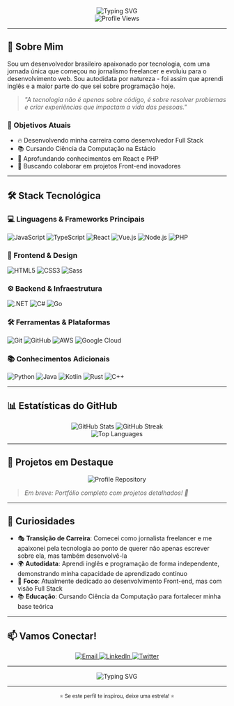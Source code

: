<div align="center">
  <img src="https://readme-typing-svg.herokuapp.com?font=Fira+Code&weight=500&size=28&pause=1000&color=00D4FF&center=true&vCenter=true&width=435&lines=Ol%C3%A1%2C+eu+sou+Jonathan+Ten%C3%B3rio!;Desenvolvedor+Full+Stack;Apaixonado+por+tecnologia" alt="Typing SVG" />
</div>

<div align="center">
  <img src="https://komarev.com/ghpvc/?username=tenoriodasilva31&style=flat-square&color=blue" alt="Profile Views" />
</div>

---

## 🚀 Sobre Mim

Sou um desenvolvedor brasileiro apaixonado por tecnologia, com uma jornada única que começou no jornalismo freelancer e evoluiu para o desenvolvimento web. Sou autodidata por natureza - foi assim que aprendi inglês e a maior parte do que sei sobre programação hoje.

> *"A tecnologia não é apenas sobre código, é sobre resolver problemas e criar experiências que impactam a vida das pessoas."*

### 🎯 Objetivos Atuais
- 🔥 Desenvolvendo minha carreira como desenvolvedor Full Stack
- 📚 Cursando Ciência da Computação na Estácio
- 🌱 Aprofundando conhecimentos em React e PHP
- 🤝 Buscando colaborar em projetos Front-end inovadores

---

## 🛠️ Stack Tecnológica

### 💻 Linguagens & Frameworks Principais
![JavaScript](https://img.shields.io/badge/-JavaScript-F7DF1E?style=for-the-badge&logo=javascript&logoColor=black)
![TypeScript](https://img.shields.io/badge/-TypeScript-3178C6?style=for-the-badge&logo=typescript&logoColor=white)
![React](https://img.shields.io/badge/-React-61DAFB?style=for-the-badge&logo=react&logoColor=black)
![Vue.js](https://img.shields.io/badge/-Vue.js-4FC08D?style=for-the-badge&logo=vue.js&logoColor=white)
![Node.js](https://img.shields.io/badge/-Node.js-339933?style=for-the-badge&logo=node.js&logoColor=white)
![PHP](https://img.shields.io/badge/-PHP-777BB4?style=for-the-badge&logo=php&logoColor=white)

### 🎨 Frontend & Design
![HTML5](https://img.shields.io/badge/-HTML5-E34F26?style=for-the-badge&logo=html5&logoColor=white)
![CSS3](https://img.shields.io/badge/-CSS3-1572B6?style=for-the-badge&logo=css3&logoColor=white)
![Sass](https://img.shields.io/badge/-Sass-CC6699?style=for-the-badge&logo=sass&logoColor=white)

### ⚙️ Backend & Infraestrutura
![.NET](https://img.shields.io/badge/-.NET-512BD4?style=for-the-badge&logo=.net&logoColor=white)
![C#](https://img.shields.io/badge/-C%23-239120?style=for-the-badge&logo=c-sharp&logoColor=white)
![Go](https://img.shields.io/badge/-Go-00ADD8?style=for-the-badge&logo=go&logoColor=white)

### 🛠️ Ferramentas & Plataformas
![Git](https://img.shields.io/badge/-Git-F05032?style=for-the-badge&logo=git&logoColor=white)
![GitHub](https://img.shields.io/badge/-GitHub-181717?style=for-the-badge&logo=github&logoColor=white)
![AWS](https://img.shields.io/badge/-AWS-232F3E?style=for-the-badge&logo=amazon-aws&logoColor=white)
![Google Cloud](https://img.shields.io/badge/-Google%20Cloud-4285F4?style=for-the-badge&logo=google-cloud&logoColor=white)

### 📚 Conhecimentos Adicionais
![Python](https://img.shields.io/badge/-Python-3776AB?style=for-the-badge&logo=python&logoColor=white)
![Java](https://img.shields.io/badge/-Java-ED8B00?style=for-the-badge&logo=openjdk&logoColor=white)
![Kotlin](https://img.shields.io/badge/-Kotlin-7F52FF?style=for-the-badge&logo=kotlin&logoColor=white)
![Rust](https://img.shields.io/badge/-Rust-000000?style=for-the-badge&logo=rust&logoColor=white)
![C++](https://img.shields.io/badge/-C++-00599C?style=for-the-badge&logo=c%2B%2B&logoColor=white)

---

## 📊 Estatísticas do GitHub

<div align="center">
  <img src="https://github-readme-stats.vercel.app/api?username=tenoriodasilva31&show_icons=true&theme=radical&hide_border=true" alt="GitHub Stats" />
  <img src="https://github-readme-streak-stats.herokuapp.com/?user=tenoriodasilva31&theme=radical&hide_border=true" alt="GitHub Streak" />
</div>

<div align="center">
  <img src="https://github-readme-stats.vercel.app/api/top-langs/?username=tenoriodasilva31&layout=compact&theme=radical&hide_border=true" alt="Top Languages" />
</div>

---

## 🎯 Projetos em Destaque

<div align="center">
  <img src="https://github-readme-stats.vercel.app/api/pin/?username=tenoriodasilva31&repo=tenoriodasilva31&theme=radical&hide_border=true" alt="Profile Repository" />
</div>

> *Em breve: Portfólio completo com projetos detalhados! 🚀*

---

## 🌟 Curiosidades

- 🎭 **Transição de Carreira**: Comecei como jornalista freelancer e me apaixonei pela tecnologia ao ponto de querer não apenas escrever sobre ela, mas também desenvolvê-la
- 🌍 **Autodidata**: Aprendi inglês e programação de forma independente, demonstrando minha capacidade de aprendizado contínuo
- 🎯 **Foco**: Atualmente dedicado ao desenvolvimento Front-end, mas com visão Full Stack
- 📚 **Educação**: Cursando Ciência da Computação para fortalecer minha base teórica

---

## 📫 Vamos Conectar!

<div align="center">
  <a href="mailto:jonathan.tenoriodev@gmail.com">
    <img src="https://img.shields.io/badge/-Email-D14836?style=for-the-badge&logo=gmail&logoColor=white" alt="Email" />
  </a>
  <a href="https://linkedin.com/in/seu-perfil" target="_blank">
    <img src="https://img.shields.io/badge/-LinkedIn-0077B5?style=for-the-badge&logo=linkedin&logoColor=white" alt="LinkedIn" />
  </a>
  <a href="https://twitter.com/seu-perfil" target="_blank">
    <img src="https://img.shields.io/badge/-Twitter-1DA1F2?style=for-the-badge&logo=twitter&logoColor=white" alt="Twitter" />
  </a>
</div>

---

<div align="center">
  <img src="https://readme-typing-svg.herokuapp.com?font=Fira+Code&weight=500&size=20&pause=1000&color=00D4FF&center=true&vCenter=true&width=435&lines=Obrigado+por+visitar+meu+perfil!;Vamos+criar+algo+incr%C3%ADvel+juntos!+%F0%9F%9A%80" alt="Typing SVG" />
</div>

---

<div align="center">
  <sub>⭐ Se este perfil te inspirou, deixe uma estrela! ⭐</sub>
</div>
